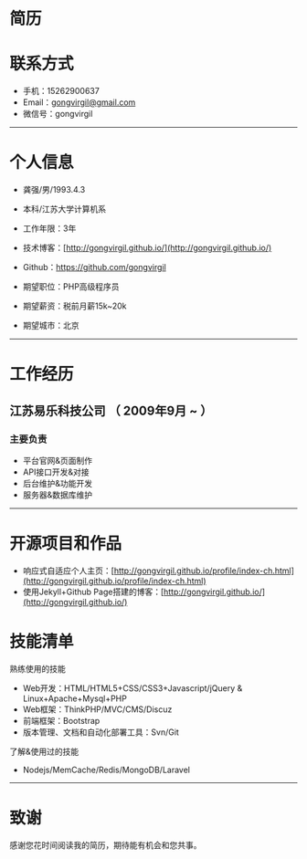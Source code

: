 # 简历

# 联系方式

- 手机：15262900637
- Email：gongvirgil@gmail.com
- 微信号：gongvirgil

---

# 个人信息

- 龚强/男/1993.4.3
- 本科/江苏大学计算机系 
- 工作年限：3年
- 技术博客：[http://gongvirgil.github.io/](http://gongvirgil.github.io/)
- Github：https://github.com/gongvirgil

- 期望职位：PHP高级程序员
- 期望薪资：税前月薪15k~20k
- 期望城市：北京

---

# 工作经历

## 江苏易乐科技公司 （ 2009年9月 ~ ）

### 主要负责

- 平台官网&页面制作
- API接口开发&对接
- 后台维护&功能开发
- 服务器&数据库维护

---

# 开源项目和作品

- 响应式自适应个人主页：[http://gongvirgil.github.io/profile/index-ch.html](http://gongvirgil.github.io/profile/index-ch.html)
- 使用Jekyll+Github Page搭建的博客：[http://gongvirgil.github.io/](http://gongvirgil.github.io/)

# 技能清单

熟练使用的技能

- Web开发：HTML/HTML5+CSS/CSS3+Javascript/jQuery & Linux+Apache+Mysql+PHP
- Web框架：ThinkPHP/MVC/CMS/Discuz
- 前端框架：Bootstrap
- 版本管理、文档和自动化部署工具：Svn/Git

了解&使用过的技能

- Nodejs/MemCache/Redis/MongoDB/Laravel

---

# 致谢
感谢您花时间阅读我的简历，期待能有机会和您共事。
